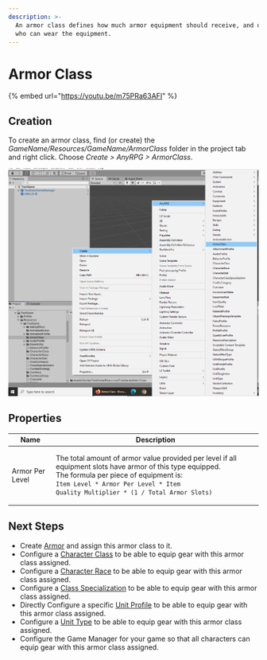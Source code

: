 ```yaml
---
description: >-
  An armor class defines how much armor equipment should receive, and optionally
  who can wear the equipment.
---
```


# Armor Class

{% embed url="https://youtu.be/m75PRa63AFI" %}

## Creation

To create an armor class, find (or create) the _GameName/Resources/GameName/ArmorClass_ folder in the project tab and right click.  Choose _Create > AnyRPG > ArmorClass_.

![](<../.gitbook/assets/image (105) (1).png>)

## Properties

| Name            | Description                                                                                                                                                                                                                                                   |
| --------------- | ------------------------------------------------------------------------------------------------------------------------------------------------------------------------------------------------------------------------------------------------------------- |
| Armor Per Level | <p>The total amount of armor value provided per level if all equipment slots have armor of this type equipped.<br>The formula per piece of equipment is:<br><code>Item Level * Armor Per Level * Item Quality Multiplier * (1 / Total Armor Slots)</code></p> |

## Next Steps

* Create [Armor](items/armor.md) and assign this armor class to it.
* Configure a [Character Class](character-class.md) to be able to equip gear with this armor class assigned.
* Configure a [Character Race](character-race.md) to be able to equip gear with this armor class assigned.
* Configure a [Class Specialization](class-specialization.md) to be able to equip gear with this armor class assigned.
* Directly Configure a specific [Unit Profile](unit-profile.md) to be able to equip gear with this armor class assigned.
* Configure a [Unit Type](unit-type.md) to be able to equip gear with this armor class assigned.
* Configure the Game Manager for your game so that all characters can equip gear with this armor class assigned.
